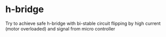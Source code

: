 # h-bridge
Try to achieve safe h-bridge with bi-stable circuit flipping by high current (motor overloaded) and signal from micro controller
